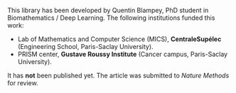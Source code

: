 This library has been developed by Quentin Blampey, PhD student in Biomathematics / Deep Learning. The following institutions funded this work:

- Lab of Mathematics and Computer Science (MICS), **CentraleSupélec** (Engineering School, Paris-Saclay University).
- PRISM center, **Gustave Roussy Institute** (Cancer campus, Paris-Saclay University).

It has **not** been published yet. The article was submitted to _Nature Methods_ for review.
